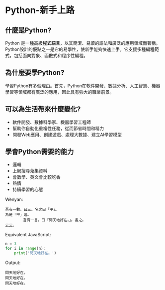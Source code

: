 # Python-新手上路

## 什麼是Python?
Python 是一種高級**程式語言**，以其簡潔、易讀的語法和廣泛的應用領域而著稱。<span class='m'>Python設計的優點之一是它的易學性</span>，使新手能夠<span class='m'>快速上手</span>。它支援多種編程範式，包括面向對象、函數式和程序性編程。

## 為什麼要學Python?
學習Python有多個理由。首先，Python在<span class='m'>軟件開發、數據分析、人工智慧、機器學習</span>等領域都有廣泛的應用，因此具有強大的職業前景。

## 可以為生活帶來什麼變化?
- 軟件開發、數據科學家、機器學習工程師
- <span class='m'>幫助你自動化重複性任務</span>，從而<span class='m'>節省時間和精力</span>
- 開發<span class='m'>Web應用、創建遊戲、處理大數據、建立AI學習模型</span>

## 學會Python需要的能力
- 邏輯
- 上網搜尋蒐集資料
- 會數學、英文會比較吃香
- 熱情
- 持續學習的心態

Wenyan:
```
吾有一數。曰三。名之曰「甲」。
為是「甲」遍。
        吾有一言。曰「問天地好在。」。書之。
云云。
```

Equivalent JavaScript:
```py
n = 3
for i in range(n):
    print('問天地好在。')
```

Output:
```
問天地好在。
問天地好在。
問天地好在。
```